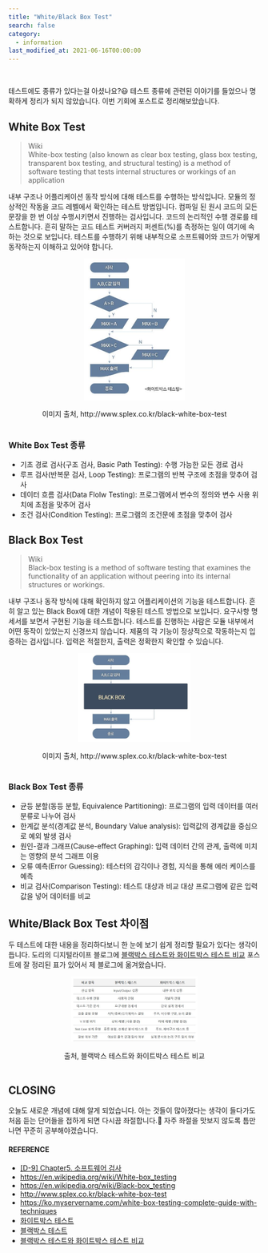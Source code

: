 ```yaml
---
title: "White/Black Box Test"
search: false
category:
  - information
last_modified_at: 2021-06-16T00:00:00
---
```


<br>

테스트에도 종류가 있다는걸 아셨나요?😃 
테스트 종류에 관련된 이야기를 들었으나 명확하게 정리가 되지 않았습니다. 
이번 기회에 포스트로 정리해보았습니다.

## White Box Test

> Wiki<br>
> White-box testing (also known as clear box testing, glass box testing, transparent box testing, and structural testing) 
> is a method of software testing that tests internal structures or workings of an application

내부 구조나 어플리케이션 동작 방식에 대해 테스트를 수행하는 방식입니다. 
모듈의 정상적인 작동을 코드 레벨에서 확인하는 테스트 방법입니다. 
컴파일 된 원시 코드의 모든 문장을 한 번 이상 수행시키면서 진행하는 검사입니다. 
코드의 논리적인 수행 경로를 테스트합니다. 
흔히 말하는 코드 테스트 커버러지 퍼센트(%)를 측정하는 일이 여기에 속하는 것으로 보입니다. 
테스트를 수행하기 위해 내부적으로 소프트웨어와 코드가 어떻게 동작하는지 이해하고 있어야 합니다. 

<p align="center"><img src="/images/white-box-black-box-test-1.JPG" width="40%"></p>
<center>이미지 출처, http://www.splex.co.kr/black-white-box-test</center><br>

### White Box Test 종류
- 기초 경로 검사(구조 검사, Basic Path Testing): 수행 가능한 모든 경로 검사
- 루프 검사(반복문 검사, Loop Testing): 프로그램의 반복 구조에 초점을 맞추어 검사
- 데이터 흐름 검사(Data Flolw Testing): 프로그램에서 변수의 정의와 변수 사용 위치에 초점을 맞추어 검사
- 조건 검사(Condition Testing): 프로그램의 조건문에 초점을 맞추어 검사

## Black Box Test

> Wiki<br>
> Black-box testing is a method of software testing that examines the functionality of an application 
> without peering into its internal structures or workings. 

내부 구조나 동작 방식에 대해 확인하지 않고 어플리케이션의 기능을 테스트합니다. 
흔히 알고 있는 Black Box에 대한 개념이 적용된 테스트 방법으로 보입니다. 
요구사항 명세서를 보면서 구현된 기능을 테스트합니다. 
테스트를 진행하는 사람은 모듈 내부에서 어떤 동작이 있었는지 신경쓰지 않습니다. 
제품의 각 기능이 정상적으로 작동하는지 입증하는 검사입니다. 
입력은 적절한지, 출력은 정확한지 확인할 수 있습니다. 

<p align="center"><img src="/images/white-box-black-box-test-2.JPG" width="45%"></p>
<center>이미지 출처, http://www.splex.co.kr/black-white-box-test</center><br>

### Black Box Test 종류
- 균등 분할(동등 분할, Equivalence Partitioning): 프로그램의 입력 데이터를 여러 분류로 나누어 검사
- 한계값 분석(경계값 분석, Boundary Value analysis): 입력값의 경계값을 중심으로 예외 발생 검사 
- 원인-결과 그래프(Cause-effect Graphing): 입력 데이터 간의 관계, 출력에 미치는 영향의 분석 그래프 이용 
- 오류 예측(Error Guessing): 테스터의 감각이나 경험, 지식을 통해 에러 케이스를 예측 
- 비교 검사(Comparison Testing): 테스트 대상과 비교 대상 프로그램에 같은 입력값을 넣어 데이터를 비교

## White/Black Box Test 차이점
두 테스트에 대한 내용을 정리하다보니 한 눈에 보기 쉽게 정리할 필요가 있다는 생각이 듭니다. 
도리의 디지털라이프 블로그에 [블랙박스 테스트와 화이트박스 테스트 비교][difference-blog-link] 포스트에 잘 정리된 표가 있어서 제 블로그에 옮겨왔습니다. 

<p align="center"><img src="/images/white-box-black-box-test-3.JPG" width="50%"></p>
<center>출처, 블랙박스 테스트와 화이트박스 테스트 비교</center><br>

## CLOSING
오늘도 새로운 개념에 대해 알게 되었습니다. 
아는 것들이 많아졌다는 생각이 들다가도 처음 듣는 단어들을 접하게 되면 다시끔 좌절합니다.🤯 
자주 좌절을 맛보지 않도록 틈만 나면 꾸준히 공부해야겠습니다. 

#### REFERENCE
- [[D-9] Chapter5. 소프트웨어 검사][naver-software-test-link]
- <https://en.wikipedia.org/wiki/White-box_testing>
- <https://en.wikipedia.org/wiki/Black-box_testing>
- <http://www.splex.co.kr/black-white-box-test>
- <https://ko.myservername.com/white-box-testing-complete-guide-with-techniques>
- [화이트박스 테스트][white-box-test-link]
- [블랙박스 테스트][black-box-test-link]
- [블랙박스 테스트와 화이트박스 테스트 비교][difference-blog-link]

[naver-software-test-link]: https://m.blog.naver.com/PostView.naver?isHttpsRedirect=true&blogId=brad903&logNo=221214795151
[white-box-test-link]: https://itwiki.kr/w/%ED%99%94%EC%9D%B4%ED%8A%B8%EB%B0%95%EC%8A%A4_%ED%85%8C%EC%8A%A4%ED%8A%B8
[black-box-test-link]: https://itwiki.kr/w/%EB%B8%94%EB%9E%99%EB%B0%95%EC%8A%A4_%ED%85%8C%EC%8A%A4%ED%8A%B8
[difference-blog-link]: http://blog.skby.net/%EB%B8%94%EB%9E%99%EB%B0%95%EC%8A%A4-%ED%85%8C%EC%8A%A4%ED%8A%B8%EC%99%80-%ED%99%94%EC%9D%B4%ED%8A%B8%EB%B0%95%EC%8A%A4-%ED%85%8C%EC%8A%A4%ED%8A%B8-%EB%B9%84%EA%B5%90/